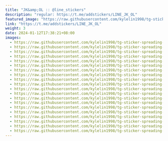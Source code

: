 ```yaml
---
title: "JK&amp;OL :: @line_stickers"
description: "regular: https://t.me/addstickers/LINE_JK_OL"
featured_image: "https://raw.githubusercontent.com/kylelin1998/tg-sticker-spreading-worldwide-images/main/img/25ac3def-cfd8-4348-af48-905fbc5fe468.jpg"
link: "https://t.me/addstickers/LINE_JK_OL"
weight: 3
date: 2024-01-12T17:38:21+08:00
images:
  - https://raw.githubusercontent.com/kylelin1998/tg-sticker-spreading-worldwide-images/main/img/25ac3def-cfd8-4348-af48-905fbc5fe468.jpg
  - https://raw.githubusercontent.com/kylelin1998/tg-sticker-spreading-worldwide-images/main/img/e2d6e8ef-c43b-4321-bec3-26e22d81667b.jpg
  - https://raw.githubusercontent.com/kylelin1998/tg-sticker-spreading-worldwide-images/main/img/d16de606-c46b-4fa9-b020-7a7169e559c6.jpg
  - https://raw.githubusercontent.com/kylelin1998/tg-sticker-spreading-worldwide-images/main/img/72da0478-80c8-4a6c-a6dc-4c238efcada2.jpg
  - https://raw.githubusercontent.com/kylelin1998/tg-sticker-spreading-worldwide-images/main/img/d79fddee-295a-4c4e-81a9-54f3ccb8d28c.jpg
  - https://raw.githubusercontent.com/kylelin1998/tg-sticker-spreading-worldwide-images/main/img/f5adf35f-3e4d-4c94-b566-859b39775b06.jpg
  - https://raw.githubusercontent.com/kylelin1998/tg-sticker-spreading-worldwide-images/main/img/bc647de4-8eb4-483b-a56a-97a055cb24b1.jpg
  - https://raw.githubusercontent.com/kylelin1998/tg-sticker-spreading-worldwide-images/main/img/583e3921-3838-4127-8750-01b13b99f14a.jpg
  - https://raw.githubusercontent.com/kylelin1998/tg-sticker-spreading-worldwide-images/main/img/d3e6be1e-2bea-4dc5-8605-5d8fbe073354.jpg
  - https://raw.githubusercontent.com/kylelin1998/tg-sticker-spreading-worldwide-images/main/img/43aef558-90bc-4d26-aad9-36bb6b75225b.jpg
  - https://raw.githubusercontent.com/kylelin1998/tg-sticker-spreading-worldwide-images/main/img/66c1bc7e-9719-4f10-9845-de26f89acaaf.jpg
  - https://raw.githubusercontent.com/kylelin1998/tg-sticker-spreading-worldwide-images/main/img/e825085e-54da-4bc6-9b95-323fd752273a.jpg
  - https://raw.githubusercontent.com/kylelin1998/tg-sticker-spreading-worldwide-images/main/img/971b7347-4558-441b-ad47-a86b29581c6a.jpg
  - https://raw.githubusercontent.com/kylelin1998/tg-sticker-spreading-worldwide-images/main/img/746c46c5-78ff-4746-9316-bc49ef234f1a.jpg
  - https://raw.githubusercontent.com/kylelin1998/tg-sticker-spreading-worldwide-images/main/img/0f74bd3b-3e2f-466a-82e4-c2aaab2bc4d2.jpg
  - https://raw.githubusercontent.com/kylelin1998/tg-sticker-spreading-worldwide-images/main/img/c8da7c79-fc52-41b0-8940-b73f1a3687a7.jpg
  - https://raw.githubusercontent.com/kylelin1998/tg-sticker-spreading-worldwide-images/main/img/710dff46-fc30-4c2f-adb1-c94fbfe57e6c.jpg
  - https://raw.githubusercontent.com/kylelin1998/tg-sticker-spreading-worldwide-images/main/img/e67c8c89-0920-4d39-9acd-803a21763a92.jpg
  - https://raw.githubusercontent.com/kylelin1998/tg-sticker-spreading-worldwide-images/main/img/7af90000-d6ed-42e9-8544-60853e366694.jpg
  - https://raw.githubusercontent.com/kylelin1998/tg-sticker-spreading-worldwide-images/main/img/9e8c4f1c-6aa7-482f-93b3-50ebe087341b.jpg
---
```

